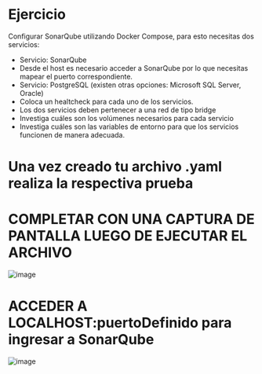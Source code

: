 # Ejercicio
Configurar SonarQube utilizando Docker Compose, para esto necesitas dos servicios:
- Servicio: SonarQube
- Desde el host es necesario acceder a SonarQube por lo que necesitas mapear el puerto correspondiente.
- Servicio: PostgreSQL (existen otras opciones: Microsoft SQL Server, Oracle)
- Coloca un healtcheck para cada uno de los servicios.
- Los dos servicios deben pertenecer a una red de tipo bridge
- Investiga cuáles son los volúmenes necesarios para cada servicio
- Investiga cuáles son las variables de entorno para que los servicios funcionen de manera adecuada.
  
# Una vez creado tu archivo .yaml realiza la respectiva prueba 
# COMPLETAR CON UNA CAPTURA DE PANTALLA LUEGO DE EJECUTAR EL ARCHIVO
![image](https://github.com/user-attachments/assets/a1c19bf8-7e7e-4a57-98ff-099a38bdc02d)

# ACCEDER A LOCALHOST:puertoDefinido para ingresar a SonarQube
![image](https://github.com/user-attachments/assets/59405992-1e38-4d2f-b174-f52cc404ad2a)


